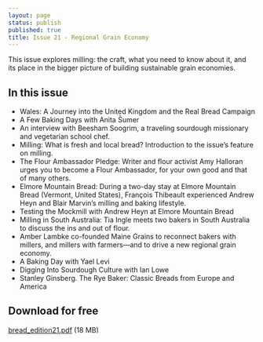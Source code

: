 ```yaml
---
layout: page
status: publish
published: true
title: Issue 21 - Regional Grain Economy
---
```


This issue explores milling: the craft, what you need to know about it, and its place in the bigger picture of building sustainable grain economies.

## In this issue

-   Wales: A Journey into the United Kingdom and the Real Bread Campaign
-   A Few Baking Days with Anita Šumer
-   An interview with Beesham Soogrim, a traveling sourdough missionary and vegetarian school chef.
-   Milling: What is fresh and local bread? Introduction to the issue’s feature on milling.
-   The Flour Ambassador Pledge: Writer and flour activist Amy Halloran urges you to become a Flour Ambassador, for your own good and that of many others.
-   Elmore Mountain Bread: During a two-day stay at Elmore Mountain Bread (Vermont, United States), François Thibeault experienced Andrew Heyn and Blair Marvin’s milling and baking lifestyle.
-   Testing the Mockmill with Andrew Heyn at Elmore Mountain Bread
-   Milling in South Australia: Tia Ingle meets two bakers in South Australia to discuss the ins and out of flour.
-   Amber Lambke co-founded Maine Grains to reconnect bakers with millers, and millers with farmers—and to drive a new regional grain economy.
-   A Baking Day with Yael Levi
-   Digging Into Sourdough Culture with Ian Lowe
-   Stanley Ginsberg. The Rye Baker: Classic Breads from Europe and America

## Download for free

[bread_edition21.pdf](/assets/pdf/bread_edition21.pdf) (18 MB)
